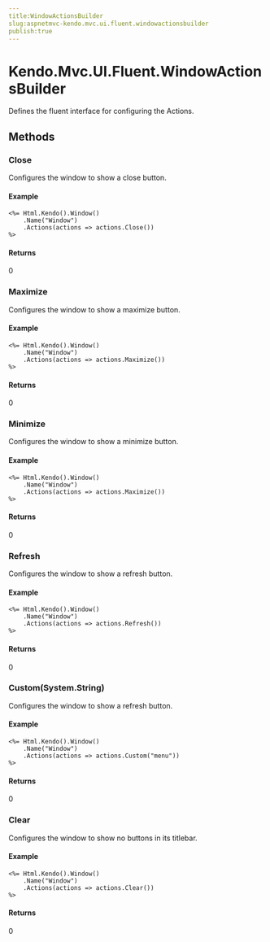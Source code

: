```yaml
---
title:WindowActionsBuilder
slug:aspnetmvc-kendo.mvc.ui.fluent.windowactionsbuilder
publish:true
---
```


# Kendo.Mvc.UI.Fluent.WindowActionsBuilder
Defines the fluent interface for configuring the Actions.



## Methods

### Close
Configures the window to show a close button.

#### Example

    <%= Html.Kendo().Window()
        .Name("Window")
        .Actions(actions => actions.Close())
    %>
        



#### Returns
0


### Maximize
Configures the window to show a maximize button.

#### Example

    <%= Html.Kendo().Window()
        .Name("Window")
        .Actions(actions => actions.Maximize())
    %>
        



#### Returns
0


### Minimize
Configures the window to show a minimize button.

#### Example

    <%= Html.Kendo().Window()
        .Name("Window")
        .Actions(actions => actions.Maximize())
    %>
        



#### Returns
0


### Refresh
Configures the window to show a refresh button.

#### Example

    <%= Html.Kendo().Window()
        .Name("Window")
        .Actions(actions => actions.Refresh())
    %>
        



#### Returns
0


### Custom(System.String)
Configures the window to show a refresh button.

#### Example

    <%= Html.Kendo().Window()
        .Name("Window")
        .Actions(actions => actions.Custom("menu"))
    %>
        



#### Returns
0


### Clear
Configures the window to show no buttons in its titlebar.

#### Example

    <%= Html.Kendo().Window()
        .Name("Window")
        .Actions(actions => actions.Clear())
    %>
        



#### Returns
0



